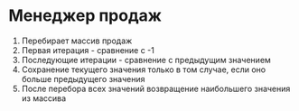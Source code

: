 # Менеджер продаж

1. Перебирает массив продаж
1. Первая итерация - сравнение с -1
1. Последующие итерации - сравнение с предыдущим значением 
1. Сохранение текущего значения только в том случае, если оно больше предыдущего значения
1. После перебора всех значений возвращение наибольшего значения из массива
